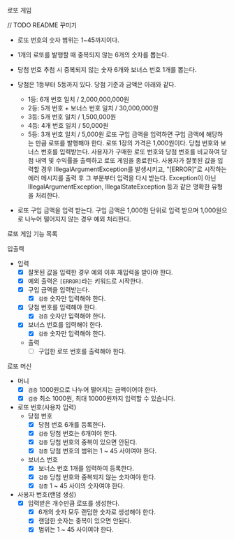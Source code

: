 로또 게임

// TODO README 꾸미기
 
- 로또 번호의 숫자 범위는 1~45까지이다.
- 1개의 로또를 발행할 때 중복되지 않는 6개의 숫자를 뽑는다.
- 당첨 번호 추첨 시 중복되지 않는 숫자 6개와 보너스 번호 1개를 뽑는다.
- 당첨은 1등부터 5등까지 있다. 당첨 기준과 금액은 아래와 같다.
    - 1등: 6개 번호 일치 / 2,000,000,000원
    - 2등: 5개 번호 + 보너스 번호 일치 / 30,000,000원
    - 3등: 5개 번호 일치 / 1,500,000원
    - 4등: 4개 번호 일치 / 50,000원
    - 5등: 3개 번호 일치 / 5,000원
      로또 구입 금액을 입력하면 구입 금액에 해당하는 만큼 로또를 발행해야 한다.
      로또 1장의 가격은 1,000원이다.
      당첨 번호와 보너스 번호를 입력받는다.
      사용자가 구매한 로또 번호와 당첨 번호를 비교하여 당첨 내역 및 수익률을 출력하고 로또 게임을 종료한다.
      사용자가 잘못된 값을 입력할 경우 IllegalArgumentException를 발생시키고, "[ERROR]"로 시작하는 에러 메시지를 출력 후 그 부분부터 입력을 다시 받는다.
      Exception이 아닌 IllegalArgumentException, IllegalStateException 등과 같은 명확한 유형을 처리한다.

- 로또 구입 금액을 입력 받는다. 구입 금액은 1,000원 단위로 입력 받으며 1,000원으로 나누어 떨어지지 않는 경우 예외 처리한다.


로또 게임 기능 목록

입출력
- 입력 
  - [x] 잘못된 값을 입력한 경우 예외 이후 재입력을 받아야 한다.
  - [x] 예외 출력은 `[ERROR]`라는 키워드로 시작한다.
  - [x] 구입 금액을 입력받는다.
    - [x] `검증` 숫자만 입력해야 한다.
  - [x] 당첨 번호를 입력해야 한다.
    - [x] `검증` 숫자만 입력해야 한다.
  - [x] 보너스 번호를 입력해야 한다.
    - [x] `검증` 숫자만 입력해야 한다.
  - 출력
    - [ ] 구입한 로또 번호를 출력해야 한다.

로또 머신
- 머니
  - [x] `검증` 1000원으로 나누어 떨어지는 금액이어야 한다.
  - [x] `검증` 최소 1000원, 최대 10000원까지 입력할 수 있습니다.
- 로또 번호(사용자 입력)
  - 당첨 번호
    - [x] 당첨 번호 6개를 등록한다.
    - [x] `검증` 당첨 번호는 6개여야 한다.
    - [x] `검증` 당첨 번호의 중복이 있으면 안된다.
    - [x] `검증` 당첨 번호의 범위는 1 ~ 45 사이여야 한다.
  - 보너스 번호
    - [x] 보너스 번호 1개를 입력하여 등록한다.
    - [x] `검증` 당첨 번호와 중복되지 않는 숫자여야 한다.
    - [x] `검증` 1 ~ 45 사이의 숫자여야 한다.
- 사용자 번호(랜덤 생성)
  - [x] 입력받은 개수만큼 로또를 생성한다.
    - [x] 6개의 숫자 모두 랜덤한 숫자로 생성해야 한다.
    - [x] 랜덤한 숫자는 중복이 있으면 안된다.
    - [x] 범위는 1 ~ 45 사이여야 한다.
